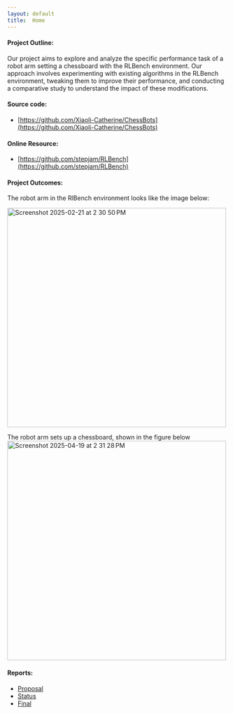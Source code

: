 ```yaml
---
layout: default
title:  Home
---
```

#### Project Outline:

Our project aims to explore and analyze the specific performance task of a robot arm setting a chessboard with the RLBench environment. Our approach involves experimenting with existing algorithms in the RLBench environment, tweaking them to improve their performance, and conducting a comparative study to understand the impact of these modifications. 

#### Source code: 
- [https://github.com/Xiaoli-Catherine/ChessBots](https://github.com/Xiaoli-Catherine/ChessBots)

#### Online Resource: 
- [https://github.com/stepjam/RLBench](https://github.com/stepjam/RLBench)

#### Project Outcomes:

The robot arm in the RlBench environment looks like the image below:

<img width="500" alt="Screenshot 2025-02-21 at 2 30 50 PM" src="https://github.com/user-attachments/assets/5bd61a07-b1fa-4502-841c-78729e3b8e04" />

The robot arm sets up a chessboard, shown in the figure below
<img width="500" alt="Screenshot 2025-04-19 at 2 31 28 PM" src="https://github.com/user-attachments/assets/198df48c-3ba2-4b36-9a9c-7062539368ec" />


#### Reports:

- [Proposal](proposal.html)
- [Status](status.html)
- [Final](final.html)


